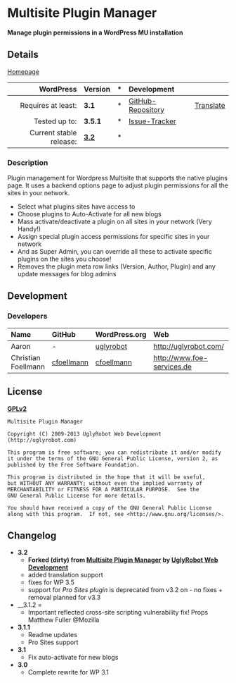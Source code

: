 # Multisite Plugin Manager
__Manage plugin permissions in a WordPress MU installation__

## Details
[Homepage][1.1]

| WordPress					| Version			| *		| Development				|					|
| ----:						| :----				| :---: | :----						| :----				|
| Requires at least:		| __3.1__			| *		| [GitHub-Repository][1.3]	| [Translate][1.7]	|
| Tested up to:				| __3.5.1__			| *		| [Issue-Tracker][1.4]		|					|
| Current stable release:	| __[3.2][1.5]__	| *		|							|					|

[1.1]: https://github.com/wp-repository/mutlisite-plugin-manager
[1.3]: https://github.com/wp-repository/mutlisite-plugin-manager
[1.4]: https://github.com/wp-repository/mutlisite-plugin-manager/issues
[1.5]: https://github.com/wp-repository/mutlisite-plugin-manager/archive/3.2.zip
[1.7]: https://translate.foe-services.de/projects/mutlisite-plugin-manager

### Description
Plugin management for Wordpress Multisite that supports the native plugins page. 
It uses a backend options page to adjust plugin permissions for all the sites in your network.

* Select what plugins sites have access to
* Choose plugins to Auto-Activate for all new blogs
* Mass activate/deactivate a plugin on all sites in your network (Very Handy!)
* Assign special plugin access permissions for specific sites in your network
* And as Super Admin, you can override all these to activate specific plugins on the sites you choose!
* Removes the plugin meta row links (Version, Author, Plugin) and any update messages for blog admins


## Development
### Developers
| Name					| GitHub				| WordPress.org			| Web									| Status				|
| :----					| :----					| :----					| :----									| ----:					|
| Aaron					| -						| [uglyrobot][2.3.2]	| http://uglyrobot.com/					| Inactive				|
| Christian Foellmann	| [cfoellmann][2.4.1]	| [cfoellmann][2.4.2]	| http://www.foe-services.de			| Current maintainer	|

[2.3.2]: http://profiles.wordpress.org/uglyrobot
[2.4.1]: https://github.com/cfoellmann
[2.4.2]: http://profiles.wordpress.org/cfoellmann


## License
__[GPLv2](http://www.gnu.org/licenses/gpl-2.0.html)__

	Multisite Plugin Manager

	Copyright (C) 2009-2013 UglyRobot Web Development (http://uglyrobot.com)

	This program is free software; you can redistribute it and/or modify
	it under the terms of the GNU General Public License, version 2, as 
	published by the Free Software Foundation.

	This program is distributed in the hope that it will be useful,
	but WITHOUT ANY WARRANTY; without even the implied warranty of
	MERCHANTABILITY or FITNESS FOR A PARTICULAR PURPOSE.  See the
	GNU General Public License for more details.

	You should have received a copy of the GNU General Public License
	along with this program.  If not, see <http://www.gnu.org/licenses/>. 


## Changelog

* __3.2__
	* __Forked (dirty) from [Multisite Plugin Manager](http://wordpress.org/extend/plugins/multisite-plugin-manager/) by [UglyRobot Web Development](http://uglyrobot.com)__
	* added translation support
	* fixes for WP 3.5
	* support for *Pro Sites plugin* is deprecated from v3.2 on - no fixes + removal planned for v3.3
* __3.1.2 =
	* Important reflected cross-site scripting vulnerability fix! Props Matthew Fuller @Mozilla 
* __3.1.1__
	* Readme updates
	* Pro Sites support
* __3.1__
	* Fix auto-activate for new blogs
* __3.0__
	* Complete rewrite for WP 3.1